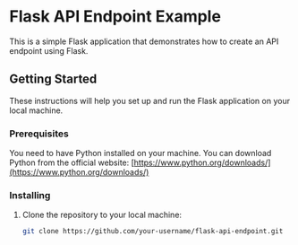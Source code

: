 # Flask API Endpoint Example

This is a simple Flask application that demonstrates how to create an API endpoint using Flask.

## Getting Started

These instructions will help you set up and run the Flask application on your local machine.

### Prerequisites

You need to have Python installed on your machine. You can download Python from the official website: [https://www.python.org/downloads/](https://www.python.org/downloads/)

### Installing

1. Clone the repository to your local machine:

   ```bash
   git clone https://github.com/your-username/flask-api-endpoint.git

 
 
